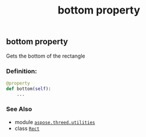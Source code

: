 ﻿---
title: bottom property
second_title: Aspose.3D for Python via .NET API References
description: 
type: docs
weight: 40
url: /aspose.threed.utilities/rect/bottom/
is_root: false
---

## bottom property


Gets the bottom of the rectangle
### Definition:
```python
@property
def bottom(self):
    ...
```

### See Also
* module [`aspose.threed.utilities`](../../)
* class [`Rect`](/3d/python-net/aspose.threed.utilities/rect)
